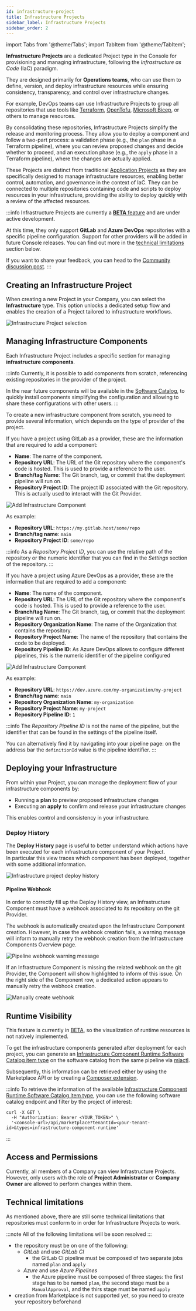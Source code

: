 ```yaml
---
id: infrastructure-project
title: Infrastructure Projects
sidebar_label: Infrastructure Projects
sidebar_order: 2
---
```


import Tabs from '@theme/Tabs';
import TabItem from '@theme/TabItem';

**Infrastructure Projects** are a dedicated Project type in the Console for provisioning and managing infrastructure, following the *Infrastructure as Code* (IaC) paradigm.

They are designed primarily for **Operations teams**, who can use them to define, version, and deploy infrastructure resources while ensuring consistency, transparency, and control over infrastructure changes.

For example, DevOps teams can use Infrastructure Projects to group all repositories that use tools like [Terraform](https://www.hashicorp.com/en/products/terraform), [OpenTofu](https://opentofu.org), [Microsoft Bicep](https://learn.microsoft.com/en-us/azure/azure-resource-manager/bicep/overview?tabs=bicep), or others to manage resources.

By consolidating these repositories, Infrastructure Projects simplify the release and monitoring process. They allow you to deploy a component and follow a two-part process: a validation phase (e.g., the `plan` phase in a Terraform pipeline), where you can review proposed changes and decide whether to proceed, and an execution phase (e.g., the `apply` phase in a Terraform pipeline), where the changes are actually applied.

These Projects are distinct from traditional [Application Projects](/products/console/project-configuration/application-project.md) as they are specifically designed to manage infrastructure resources, enabling better control, automation, and governance in the context of IaC. They can be connected to multiple repositories containing code and scripts to deploy resources in your infrastructure, providing the ability to deploy quickly with a review of the affected resources.

:::info
Infrastructure Projects are currently a [**BETA** feature](/release-notes/info/version_policy#feature-preview-and-beta) and are under active development.

At this time, they only support **GitLab** and **Azure DevOps** repositories with a specific pipeline configuration. Support for other providers will be added in future Console releases. You can find out more in the [technical limitations](#technical-limitations) section below.

If you want to share your feedback, you can head to the [Community discussion post](https://github.com/mia-platform/community/discussions/612).
:::

## Creating an Infrastructure Project

When creating a new Project in your Company, you can select the **Infrastructure** type.
This option unlocks a dedicated setup flow and enables the creation of a Project tailored to infrastructure workflows.

![Infrastructure Project selection](./img/infrastructure-project-selection.png)

## Managing Infrastructure Components

Each Infrastructure Project includes a specific section for managing **infrastructure components**.

:::info
Currently, it is possible to add components from scratch, referencing existing repositories in the provider of the project.

In the near future components will be available in the [Software Catalog](/products/software-catalog/overview.md), to quickly install components simplifying the configuration and allowing to share
these configurations with other users.
:::

To create a new infrastructure component from scratch, you need to provide several information, which depends on the type of provider of the project.

<Tabs>
<TabItem value="GitLab-Example" label="GitLab" default>
If you have a project using GitLab as a provider, these are the information that are required to add a component:

- **Name**: The name of the component.  
- **Repository URL**: The URL of the Git repository where the component's code is hosted. This is used to provide a reference to the user.
- **Branch/tag Name**: The Git branch, tag, or commit that the deployment pipeline will run on.  
- **Repository Project ID**: The project ID associated with the Git repository. This is actually used to interact with the Git Provider.

![Add Infrastructure Component](./img/add-infrastructure-component-gitlab.png)

As example:

- **Repository URL**: `https://my.gitlab.host/some/repo`
- **Branch/tag name**: `main`
- **Repository Project ID**: `some/repo`

:::info
As a _Repository Project ID_, you can use the relative path of the repository or the numeric identifier that you can find in the _Settings_ section of the repository.
:::

</TabItem>

<TabItem value="Azure-Example" label="Azure DevOps">
If you have a project using Azure DevOps as a provider, these are the information that are required to add a component:

- **Name**: The name of the component.  
- **Repository URL**: The URL of the Git repository where the component's code is hosted. This is used to provide a reference to the user.
- **Branch/tag Name**: The Git branch, tag, or commit that the deployment pipeline will run on.  
- **Repository Organization Name**: The name of the Organization that contains the repository.
- **Repository Project Name**: The name of the repository that contains the code to be deployed.
- **Repository Pipeline ID**: As Azure DevOps allows to configure different pipelines, this is the numeric identifier of the pipeline configured

![Add Infrastructure Component](./img/add-infrastructure-component-azure.png)

As example:

- **Repository URL**: `https://dev.azure.com/my-organization/my-project`
- **Branch/tag name**: `main`
- **Repository Organization Name**: `my-organization`
- **Repository Project Name**: `my-project`
- **Repository Pipeline ID**: `1`

:::info
The _Repository Pipeline ID_ is not the name of the pipeline, but the identifier that can be found in the settings of the pipeline itself.

You can alternatively find it by navigating into your pipeline page: on the address bar the `definitionId` value is the pipeline identifier.
:::
</TabItem>
</Tabs>


## Deploying your Infrastructure

From within your Project, you can manage the deployment flow of your infrastructure components by:

- Running a **plan** to preview proposed infrastructure changes  
- Executing an **apply** to confirm and release your infrastructure changes

This enables control and consistency in your infrastructure.

### Deploy History

The **Deploy History** page is useful to better understand which actions have been executed for each infrastructure component of your Project.  
In particular this view traces which component has been deployed, together with some additional information.

![Infrastructure project deploy history](img/infrastructure-project-deploy-history.png)

#### Pipeline Webhook

In order to correctly fill up the Deploy History view, an Infrastructure Component must have a webhook associated to its repository on the git Provider.

The webhook is automatically created upon the Infrastructure Component creation. However, in case the webhook creation fails, a warning message will inform to manually retry the webhook creation from the Infrastructure Components Overview page.

![Pipeline webhook warning message](img/pipeline-webhook-warning.png)

If an Infrastructure Component is missing the related webhook on the git Provider, the Component will show highlighted to inform of this issue. On the right side of the Component row, a dedicated action appears to manually retry the webhook creation.

![Manually create webhook](img/webhook-manual-creation.png)

## Runtime Visibility

This feature is currently in [BETA](/info/version_policy.md#feature-preview-and-beta), so the visualization of runtime resources is not natively implemented.

To get the infrastructure components generated after deployment for each project, you can generate an [Infrastructure Component Runtime Software Catalog item type](/software-catalog/items-manifest/infrastructure-component-runtime.md) on the software catalog from the same pipeline via [miactl](/software-catalog/items-management/miactl.md).

Subsequently, this information can be retrieved either by using the Marketplace API or by creating a [Composer extension](/console/company-configuration/extensions.md#add-new-extension).

:::info
To retrieve the information of the available [Infrastructure Component Runtime Software Catalog item type](/software-catalog/items-manifest/infrastructure-component-runtime.md), you can use the following software catalog endpoint and filter by the project of interest:

```shell
curl -X GET \
  -H "Authorization: Bearer <YOUR_TOKEN>" \
  '<console-url>/api/marketplace?tenantId=<your-tenant-id>&types=infrastructure-component-runtime'
```  

:::

## Access and Permissions

Currently, all members of a Company can view Infrastructure Projects.  
However, only users with the role of **Project Administrator** or **Company Owner** are allowed to perform changes within them.

## Technical limitations

As mentioned above, there are still some technical limitations that repositories must conform to in order for Infrastructure Projects to work.

:::note
All of the following limitations will be soon resolved
:::

- the repository must be on one of the following:
  - _GitLab_ and use _GitLab CI_
    - the GitLab CI pipeline must be composed of two separate jobs named `plan` and `apply`
  - _Azure_ and use _Azure Pipelines_
    - the Azure pipeline must be composed of three stages: the first stage has to be named `plan`, the second stage must be a `ManualApproval`, and the thirs stage must be named `apply`
- creation from Marketplace is not supported yet, so you need to create your repository beforehand
